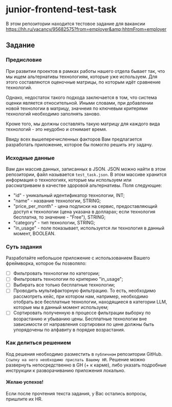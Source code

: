 # junior-frontend-test-task
В этом репозитории находится тестовое задание для вакансии https://hh.ru/vacancy/95682575?from=employer&amp;hhtmFrom=employer

## Задание
### Предисловие
При развитии проектов в рамках работы нашего отдела бывает так, что мы ищем альтернативы технологиям, которые уже используем. Для этого составляются оценочные матрицы, по которым идёт сравнение технологий.

Однако, недостаток такого подхода заключается в том, что система оценки является относительной. Иными словами, при добавлении новой технологии в матрицу, значнеия по ключевым критерями технологий необходимо заполнять заново.

Кроме того, мы должны составлять такую матрицу для каждого вида технологий - это неудобно и отнимает время.

Ввиду всех вышеперечисленных факторов Вам предлагается разработать приложение, которое бы помогло решить эту задачу.

### Исходные данные
Вам дан массив данных, записанных в JSON. JSON можно найти в этом репозитории, файл называется `test_task.json`. В этом массиве хранится информация о технологиях, которые мы используем или рассматриваем в качестве здоровой альтернативы. Поля следующие:
- "id" - уникальный идентификатор технологии, INT;
- "name" - название технологии, STRING;
- "price_per_month" - цена подписки на сервис, предоставляющий доступ к технологии (цена указана в долларах; если технология бесплатна, то значение - "Free"), STRING;
- "category" - тип технологии, STRING;
- "in_usage" - поле показывает, используется ли технология в данный момент, BOOLEAN.

### Суть задания

Разработайте небольшое приложение с использованием Вашего фреймворка, которое бы позволяло:

- [ ] Фильтровать технологии по категории;
- [ ] Фильтровать технологии по критерию "in_usage";
- [ ] Выбирать все только бесплатные технологии;
- [ ] Проводить мультифакторную фильтрацию. То есть, необходимо рассмотреть кейс, при котором нам, например, необходимо отобрать все бесплатные технологии, находящиеся в категории LLM, которые мы в данный момент используем;
- [ ] Сортировать полученную в процессе фильтрации выборку по возрастанию и убыванию цены. Бесплатные технологии вне зависимости от направления сортировки по цене должны быть упорядочены по алфавиту в порядке возрастания.

### Как делиться решением
Код решения необходимо разместить в `публичном` репозитории GitHub. `Ссылку на него необходимо прислать Вашему HR`.
Решение можно развернуть непосредственно в GH (+ к карме), либо указать подробные инструкции к разворачиванию приложения локально. 

#### Желаю успехов!

Если после прочтения текста задания, у Вас остались вопросы, пришлите их HR.
